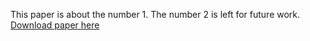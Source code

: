 This paper is about the number 1. The number 2 is left for future work.
[Download paper here](http://academicpages.github.io/files/paper1.pdf)
